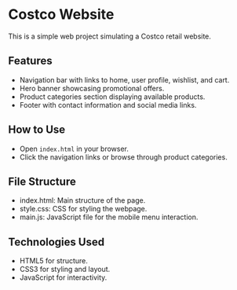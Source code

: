 # Costco Website

This is a simple web project simulating a Costco retail website.

## Features

- Navigation bar with links to home, user profile, wishlist, and cart.
- Hero banner showcasing promotional offers.
- Product categories section displaying available products.
- Footer with contact information and social media links.

## How to Use

- Open `index.html` in your browser.
- Click the navigation links or browse through product categories.

## File Structure

- index.html: Main structure of the page.
- style.css: CSS for styling the webpage.
- main.js: JavaScript file for the mobile menu interaction.

## Technologies Used

- HTML5 for structure.
- CSS3 for styling and layout.
- JavaScript for interactivity.
